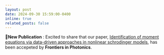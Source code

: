 ```yaml
---
layout: post
date: 2024-09-30 15:59:00-0400
inline: true
related_posts: false
---
```


:rocket:**New Publication** : Excited to share that our paper, [Identification of moment equations via data-driven approaches in
nonlinear schrodinger models](https://www.frontiersin.org/journals/photonics/articles/10.3389/fphot.2024.1444993/full), has been accepeted by **Frontiers in Photonics**.